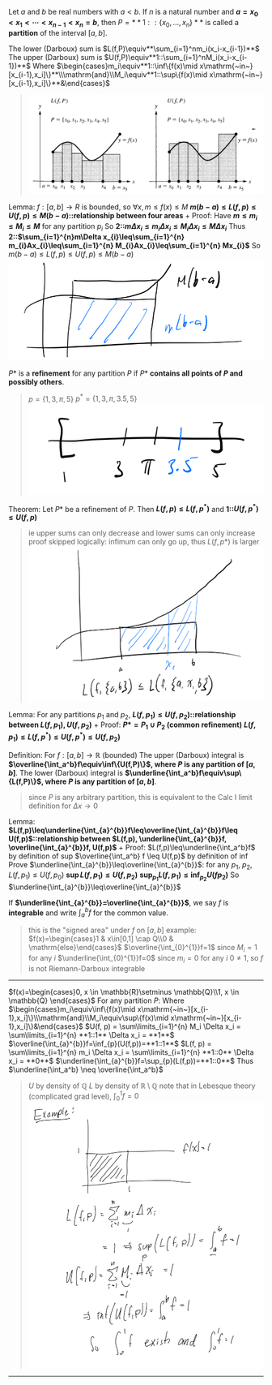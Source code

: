Let $a$ and $b$ be real numbers with $a < b$. If $n$ is a natural number and **$a=x_0<x_1<\cdots<x_{n-1}<x_n=b$**, then $P=**1::\{x_{0},\ldots,x_{n}\}**$ is called a **partition** of the interval $[a, b]$.

The lower (Darboux) sum is $L(f,P)\equiv**\sum_{i=1}^nm_i(x_i-x_{i-1})**$
The upper (Darboux) sum is $U(f,P)\equiv**1::\sum_{i=1}^nM_i(x_i-x_{i-1})**$
Where $\begin{cases}m_i\equiv**1::\inf\{f(x)\mid x\mathrm{~in~}[x_{i-1},x_i]\}**\\\mathrm{and}\\M_i\equiv**1::\sup\{f(x)\mid x\mathrm{~in~}[x_{i-1},x_i]\}**&\end{cases}$
> ![](z_attachments/Pasted%20image%2020250325205245.png)

Lemma:
$f:[a,b]\rightarrow R$ is bounded, so $\forall x, m\leq f(x)\leq M$
**$m(b-a)\leq L(f,p)\leq U(f,p) \leq M(b-a)$::relationship between four areas**
+
Proof:
Have **$m \leq m_i \leq M_i \leq M$** for any partition $p_i$
So **2::$m\Delta x_{i}\leq m_{i}\Delta x_{i}\leq M_{i}\Delta x_{i}\leq M \Delta x_{i}$**
Thus **2::$\sum_{i=1}^{n}m\Delta x_{i}\leq\sum_{i=1}^{n} m_{i}Ax_{i}\leq\sum_{i=1}^{n} M_{i}Ax_{i}\leq\sum_{i=1}^{n} Mx_{i}$**
So $m(b-a)\leq L(f,p)\leq U(f,p) \leq M(b-a)$
	![](z_attachments/Pasted%20image%2020250325210217.png)

$P*$ is a **refinement** for any partition $P$ if $P*$ **contains all points of $P$ and possibly others**.
> $p=\{1,3,\pi,5\}$
> $p^{*}=\{1,3,\pi,3.5,5\}$
> ![](z_attachments/Pasted%20image%2020250325210440.png)


Theorem: 
Let $P*$ be a refinement of $P$. Then **$L(f,p)\leq L(f,p^{*})$** and **1::$U(f, p^*)\leq U(f,p)$**
> ie upper sums can only decrease and lower sums can only increase
> proof skipped
> logically: infimum can only go up, thus $L(f, p*)$ is larger
> ![](z_attachments/Pasted%20image%2020250325210649.png)

Lemma:
For any partitions $p_1$ and $p_2$, **$L(f,p_{1})\leq U(f,p_{2})$::relationship between $L(f,p_{1}), U(f,p_{2})$**
+
Proof:
**$P* = P_1 \cup P_2$ (common refinement)**
**$L(f,p_1) \leq L(f,p^{*})\leq U(f,p^{*})\leq U(f,p_2)$**

Definition: 
For $f:[a,b]\rightarrow \mathbb{R}$ (bounded)
The upper (Darboux) integral is **$\overline{\int_a^b}f\equiv\inf\{U(f,P)\}$, where $P$ is any partition of $[a, b]$**. 
The lower (Darboux) integral is **$\underline{\int_a^b}f\equiv\sup\{L(f,P)\}$, where $P$ is any partition of $[a, b]$**. 
> since $P$ is any arbitrary partition, this is equivalent to the Calc I limit definition for $\Delta x \rightarrow 0$

Lemma: 
**$L(f,p)\leq\underline{\int_{a}^{b}}f\leq\overline{\int_{a}^{b}}f\leq U(f,p)$::relationship between $L(f,p), \underline{\int_{a}^{b}}f, \overline{\int_{a}^{b}}f, U(f,p)$**
+
Proof: 
$L(f,p)\leq\underline{\int_a^b}f$ by definition of sup
$\overline{\int_a^b} f \leq U(f,p)$ by definition of inf
Prove $\underline{\int_{a}^{b}}\leq\overline{\int_{a}^{b}}$:
for any $p_1$, $p_2$, $L(f,p_{1})\leq U(f,p_{0})$
**$\sup L(f,p_1)\leq U(f,p_2)$**
**$\sup_{p_1}L(f,p_1)\leq\inf_{p_2}U(fp_2)$**
So $\underline{\int_{a}^{b}}\leq\overline{\int_{a}^{b}}$

If **$\underline{\int_{a}^{b}}=\overline{\int_{a}^{b}}$**, we say $f$ is **integrable** and write $\int_a^b f$ for the common value.
> this is the "signed area" under $f$ on $[a,b]$
> example: $f(x)=\begin{cases}1 & x\in[0,1] \cap Q\\0 & \mathrm{else}\end{cases}$
> $\overline{\int_{0}^{1}}f=1$ since $M_i = 1$ for any $i$
> $\underline{\int_{0}^{1}}f=0$ since $m_i = 0$ for any $i$
> $0 \neq 1$, so $f$ is not Riemann-Darboux integrable

***

$f(x)=\begin{cases}0, x \in \mathbb{R}\setminus \mathbb{Q}\\1, x \in \mathbb{Q} \end{cases}$
For any partition $P$: 
Where $\begin{cases}m_i\equiv\inf\{f(x)\mid x\mathrm{~in~}[x_{i-1},x_i]\}\\\mathrm{and}\\M_i\equiv\sup\{f(x)\mid x\mathrm{~in~}[x_{i-1},x_i]\}&\end{cases}$
$U(f, p) = \sum\limits_{i=1}^{n} M_i \Delta x_i = \sum\limits_{i=1}^{n} **1::1** \Delta x_i  = **1**$
$\overline{\int_{a}^{b}}f=\inf_{p}(U(f,p))=**1::1**$
$L(f, p) = \sum\limits_{i=1}^{n} m_i \Delta x_i = \sum\limits_{i=1}^{n} **1::0** \Delta x_i  = **0**$
$\underline{\int_{a}^{b}}f=\sup_{p}(L(f,p))=**1::0**$
Thus $\underline{\int_a^b} \neq \overline{\int_a^b}$ 
> $U$ by density of $\mathbb{Q}$
> $L$ by density of $\mathbb{R}\setminus \mathbb{Q}$
> note that in Lebesque theory (complicated grad level), $\int_0^1 f = 0$ 
> ![](z_attachments/Pasted%20image%2020250328113007.png)



***

